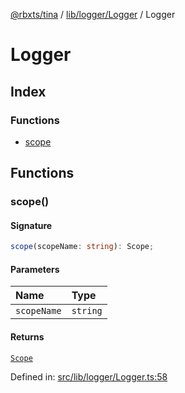 [@rbxts/tina](../modules.md) / [lib/logger/Logger](../lib_logger_Logger.md) / Logger

# Logger

## Index

### Functions

- [scope](Logger.md#scope)

## Functions

### scope()

#### Signature

```ts
scope(scopeName: string): Scope;
```

#### Parameters

| Name        | Type     |
| :---------- | :------- |
| `scopeName` | `string` |

#### Returns

[`Scope`](../lib_logger_Logger.md#scope)

Defined in: [src/lib/logger/Logger.ts:58](https://github.com/AetherInteractiveLtd/Tina/blob/7f2c41e/src/lib/logger/Logger.ts#L58)
